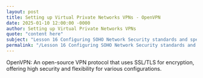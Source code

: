 ```yaml
---
layout: post
title: Setting up Virtual Private Networks VPNs - OpenVPN
date: 2025-01-10 12:00:00 -0000
author: Setting up Virtual Private Networks VPNs
quote: "content here"
subject: "Lesson 16 Configuring SOHO Network Security standards and specifications"
permalink: "/Lesson 16 Configuring SOHO Network Security standards and specifications/Setting up Virtual Private Networks VPNs/Setting up Virtual Private Networks VPNs - OpenVPN"
---
```


OpenVPN: An open-source VPN protocol that uses SSL/TLS for encryption, offering high security and flexibility for various configurations.
